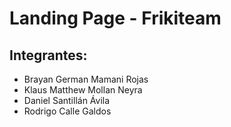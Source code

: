 # Landing Page - Frikiteam

## Integrantes:
- Brayan German Mamani Rojas
- Klaus Matthew Mollan Neyra 
- Daniel Santillán Ávila
- Rodrigo Calle Galdos
